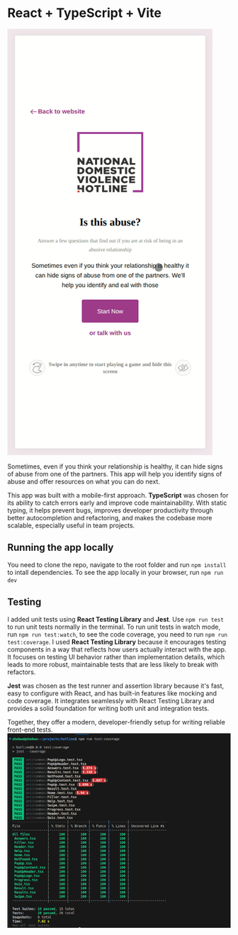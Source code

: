 # React + TypeScript + Vite

![gif](https://github.com/asabahebwa/hotline/blob/master/src/assets/hotline.gif)

Sometimes, even if you think your relationship is healthy, it can hide signs of abuse from one of the partners. This app will help you identify signs of abuse and offer resources on what you can do next.

This app was built with a mobile-first approach. **TypeScript** was chosen for its ability to catch errors early and improve code maintainability. With static typing, it helps prevent bugs, improves developer productivity through better autocompletion and refactoring, and makes the codebase more scalable, especially useful in team projects.

## Running the app locally

You need to clone the repo, navigate to the root folder and run `npm install` to intall dependencies. To see the app locally in your browser, run `npm run dev`

## Testing

I added unit tests using **React Testing Library** and **Jest**. Use `npm run test` to run unit tests normally in the terminal. To run unit tests in watch mode, run `npm run test:watch`, to see the code coverage, you need to run `npm run test:coverage`.
I used **React Testing Library** because it encourages testing components in a way that reflects how users actually interact with the app. It focuses on testing UI behavior rather than implementation details, which leads to more robust, maintainable tests that are less likely to break with refactors.

**Jest** was chosen as the test runner and assertion library because it's fast, easy to configure with React, and has built-in features like mocking and code coverage. It integrates seamlessly with React Testing Library and provides a solid foundation for writing both unit and integration tests.

Together, they offer a modern, developer-friendly setup for writing reliable front-end tests.
![test coverage](https://github.com/asabahebwa/hotline/blob/master/src/assets/img/hc.png)
